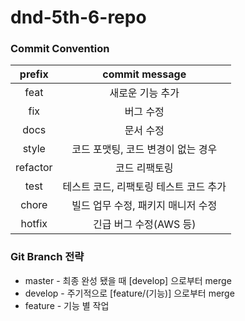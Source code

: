 # dnd-5th-6-repo

### Commit Convention
| prefix | commit message |
|:-:|:-:|
|feat|새로운 기능 추가|
|fix|버그 수정|
|docs|문서 수정|
|style|코드 포맷팅, 코드 변경이 없는 경우|
|refactor|코드 리팩토링|
|test|테스트 코드, 리팩토링 테스트 코드 추가|
|chore|빌드 업무 수정, 패키지 매니저 수정|
|hotfix|긴급 버그 수정(AWS 등)|

### Git Branch 전략
 -  master  - 최종 완성 됐을 때 [develop] 으로부터 merge  
 -  develop - 주기적으로 [feature/(기능)] 으로부터 merge   
 -  feature - 기능 별 작업
